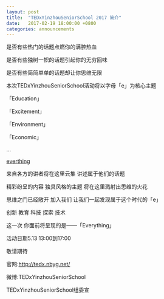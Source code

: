 ```yaml
---
layout: post
title:  "TEDxYinzhouSeniorSchool 2017 简介"
date:   2017-02-19 18:00:00 +0800
categories: announcements
---
```


是否有些热门的话题点燃你的满腔热血

是否有些独树一帜的话题引起你的无穷回味

是否有些简简单单的话题却让你思维无限

本次TEDxYinzhouSeniorSchool活动将以字母「e」为核心主题

「Education」

「Excitement」

「Environment」

「Economic」

...

[everthing](/img/2017/artworks/everything.svg)
 
来自各方的讲者将在这里云集 讲述属于他们的话题

精彩纷呈的内容 独具风格的主题 将在这里溅射出思维的火花 

思维之门已经敞开 加入我们 让我们一起发现属于这个时代的「e」

创新 教育 科技 探索 技术 

这一次 你面前将呈现的是——「Everything」

活动日期5.13  13:00到17:00

敬请期待

官网:http://tedx.nbyg.net/

微博:TEDxYinzhouSeniorSchool

TEDxYinzhouSeniorSchool组委宣
